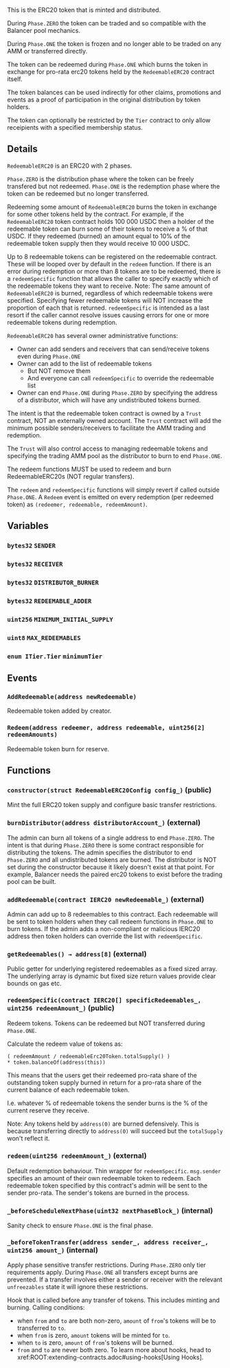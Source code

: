 This is the ERC20 token that is minted and distributed.

During `Phase.ZERO` the token can be traded and so compatible with the
Balancer pool mechanics.

During `Phase.ONE` the token is frozen and no longer able to be traded on
any AMM or transferred directly.

The token can be redeemed during `Phase.ONE` which burns the token in
exchange for pro-rata erc20 tokens held by the `RedeemableERC20` contract
itself.

The token balances can be used indirectly for other claims, promotions and
events as a proof of participation in the original distribution by token
holders.

The token can optionally be restricted by the `Tier` contract to only allow
receipients with a specified membership status.



## Details
`RedeemableERC20` is an ERC20 with 2 phases.

`Phase.ZERO` is the distribution phase where the token can be freely
transfered but not redeemed.
`Phase.ONE` is the redemption phase where the token can be redeemed but no
longer transferred.

Redeeming some amount of `RedeemableERC20` burns the token in exchange for
some other tokens held by the contract. For example, if the
`RedeemableERC20` token contract holds 100 000 USDC then a holder of the
redeemable token can burn some of their tokens to receive a % of that USDC.
If they redeemed (burned) an amount equal to 10% of the redeemable token
supply then they would receive 10 000 USDC.

Up to 8 redeemable tokens can be registered on the redeemable contract.
These will be looped over by default in the `redeem` function. If there is
an error during redemption or more than 8 tokens are to be redeemed, there
is a `redeemSpecific` function that allows the caller to specify exactly
which of the redeemable tokens they want to receive.
Note: The same amount of `RedeemableERC20` is burned, regardless of which
redeemable tokens were specified. Specifying fewer redeemable tokens will
NOT increase the proportion of each that is returned. `redeemSpecific` is
intended as a last resort if the caller cannot resolve issues causing
errors for one or more redeemable tokens during redemption.

`RedeemableERC20` has several owner administrative functions:
- Owner can add senders and receivers that can send/receive tokens even
  during `Phase.ONE`
- Owner can add to the list of redeemable tokens
  - But NOT remove them
  - And everyone can call `redeemSpecific` to override the redeemable list
- Owner can end `Phase.ONE` during `Phase.ZERO` by specifying the address
  of a distributor, which will have any undistributed tokens burned.

The intent is that the redeemable token contract is owned by a `Trust`
contract, NOT an externally owned account. The `Trust` contract will add
the minimum possible senders/receivers to facilitate the AMM trading and
redemption.

The `Trust` will also control access to managing redeemable tokens and
specifying the trading AMM pool as the distributor to burn to end
`Phase.ONE`.

The redeem functions MUST be used to redeem and burn RedeemableERC20s
(NOT regular transfers).

The `redeem` and `redeemSpecific` functions will simply revert if called
outside `Phase.ONE`.
A `Redeem` event is emitted on every redemption (per redeemed token) as
`(redeemer, redeemable, redeemAmount)`.

## Variables
### `bytes32` `SENDER`

### `bytes32` `RECEIVER`

### `bytes32` `DISTRIBUTOR_BURNER`

### `bytes32` `REDEEMABLE_ADDER`

### `uint256` `MINIMUM_INITIAL_SUPPLY`

### `uint8` `MAX_REDEEMABLES`

### `enum ITier.Tier` `minimumTier`


## Events
### `AddRedeemable(address newRedeemable)`

Redeemable token added by creator.



### `Redeem(address redeemer, address redeemable, uint256[2] redeemAmounts)`

Redeemable token burn for reserve.





## Functions
### `constructor(struct RedeemableERC20Config config_)` (public)

Mint the full ERC20 token supply and configure basic transfer
restrictions.




### `burnDistributor(address distributorAccount_)` (external)

The admin can burn all tokens of a single address to end `Phase.ZERO`.
The intent is that during `Phase.ZERO` there is some contract
responsible for distributing the tokens.
The admin specifies the distributor to end `Phase.ZERO` and all
undistributed tokens are burned.
The distributor is NOT set during the constructor because it likely
doesn't exist at that point. For example, Balancer needs the paired
erc20 tokens to exist before the trading pool can be built.




### `addRedeemable(contract IERC20 newRedeemable_)` (external)

Admin can add up to 8 redeemables to this contract.
Each redeemable will be sent to token holders when they call redeem
functions in `Phase.ONE` to burn tokens.
If the admin adds a non-compliant or malicious IERC20 address then
token holders can override the list with `redeemSpecific`.




### `getRedeemables() → address[8]` (external)

Public getter for underlying registered redeemables as a fixed sized
array.
The underlying array is dynamic but fixed size return values provide
clear bounds on gas etc.




### `redeemSpecific(contract IERC20[] specificRedeemables_, uint256 redeemAmount_)` (public)

Redeem tokens.
Tokens can be redeemed but NOT transferred during `Phase.ONE`.

Calculate the redeem value of tokens as:

```
( redeemAmount / redeemableErc20Token.totalSupply() )
* token.balanceOf(address(this))
```

This means that the users get their redeemed pro-rata share of the
outstanding token supply burned in return for a pro-rata share of the
current balance of each redeemable token.

I.e. whatever % of redeemable tokens the sender burns is the % of the
current reserve they receive.

Note: Any tokens held by `address(0)` are burned defensively.
      This is because transferring directly to `address(0)` will
      succeed but the `totalSupply` won't reflect it.



### `redeem(uint256 redeemAmount_)` (external)

Default redemption behaviour.
Thin wrapper for `redeemSpecific`.
`msg.sender` specifies an amount of their own redeemable token to
redeem.
Each redeemable token specified by this contract's admin will be sent
to the sender pro-rata.
The sender's tokens are burned in the process.




### `_beforeScheduleNextPhase(uint32 nextPhaseBlock_)` (internal)

Sanity check to ensure `Phase.ONE` is the final phase.




### `_beforeTokenTransfer(address sender_, address receiver_, uint256 amount_)` (internal)

Apply phase sensitive transfer restrictions.
During `Phase.ZERO` only tier requirements apply.
During `Phase.ONE` all transfers except burns are prevented.
If a transfer involves either a sender or receiver with the relevant
`unfreezables` state it will ignore these restrictions.


Hook that is called before any transfer of tokens. This includes
minting and burning.
Calling conditions:
- when `from` and `to` are both non-zero, `amount` of ``from``'s tokens
will be to transferred to `to`.
- when `from` is zero, `amount` tokens will be minted for `to`.
- when `to` is zero, `amount` of ``from``'s tokens will be burned.
- `from` and `to` are never both zero.
To learn more about hooks, head to xref:ROOT:extending-contracts.adoc#using-hooks[Using Hooks].

